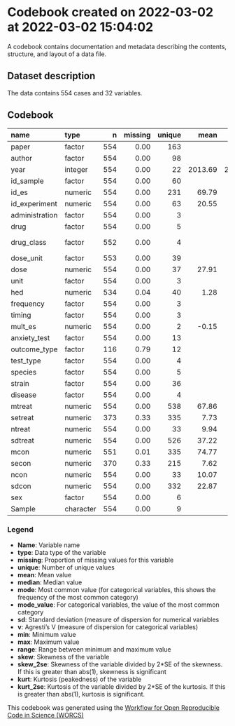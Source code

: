 Codebook created on 2022-03-02 at 2022-03-02 15:04:02
================

A codebook contains documentation and metadata describing the contents,
structure, and layout of a data file.

## Dataset description

The data contains 554 cases and 32 variables.

## Codebook

| name           | type      |   n | missing | unique |    mean |  median |    mode | mode_value                    |     sd |    v |     min |     max |   range |  skew | skew_2se |   kurt | kurt_2se |
|:---------------|:----------|----:|--------:|-------:|--------:|--------:|--------:|:------------------------------|-------:|-----:|--------:|--------:|--------:|------:|---------:|-------:|---------:|
| paper          | factor    | 554 |    0.00 |    163 |         |         |   30.00 | Long 2012                     |        | 0.98 |         |         |         |       |          |        |          |
| author         | factor    | 554 |    0.00 |     98 |         |         |   58.00 | Long                          |        | 0.97 |         |         |         |       |          |        |          |
| year           | integer   | 554 |    0.00 |     22 | 2013.69 | 2016.00 | 2016.00 |                               |   5.95 |      | 1990.00 | 2021.00 |   31.00 | -1.68 |    -8.08 |   4.27 |    10.30 |
| id_sample      | factor    | 554 |    0.00 |     60 |         |         |   42.00 | 21                            |        | 0.96 |         |         |         |       |          |        |          |
| id_es          | numeric   | 554 |    0.00 |    231 |   69.79 |   45.50 |   45.50 |                               |  63.91 |      |    1.00 |  236.00 |  235.00 |  1.00 |     4.83 |  -0.07 |    -0.18 |
| id_experiment  | numeric   | 554 |    0.00 |     63 |   20.55 |   14.00 |   14.00 |                               |  17.77 |      |    1.00 |   63.00 |   62.00 |  0.61 |     2.94 |  -0.97 |    -2.34 |
| administration | factor    | 554 |    0.00 |      3 |         |         |  513.00 | i.p.                          |        | 0.14 |         |         |         |       |          |        |          |
| drug           | factor    | 554 |    0.00 |      5 |         |         |  309.00 | Cannabidiol                   |        | 0.59 |         |         |         |       |          |        |          |
| drug_class     | factor    | 552 |    0.00 |      4 |         |         |  307.00 | Reuptake/hydrolysis inhibitor |        | 0.56 |         |         |         |       |          |        |          |
| dose_unit      | factor    | 553 |    0.00 |     39 |         |         |   77.00 | 10 mg/kg                      |        | 0.92 |         |         |         |       |          |        |          |
| dose           | numeric   | 554 |    0.00 |     37 |   27.91 |    5.00 |    5.00 |                               |  96.41 |      |    0.01 |  900.00 |  899.99 |  6.94 |    33.41 |  53.57 |   129.26 |
| unit           | factor    | 554 |    0.00 |      3 |         |         |  535.00 | mg/kg                         |        | 0.07 |         |         |         |       |          |        |          |
| hed            | numeric   | 534 |    0.04 |     40 |    1.28 |    0.41 |    0.41 |                               |   1.97 |      |    0.00 |    9.72 |    9.72 |  2.37 |    11.20 |   5.67 |    13.43 |
| frequency      | factor    | 554 |    0.00 |      3 |         |         |  372.00 | SD                            |        | 0.44 |         |         |         |       |          |        |          |
| timing         | factor    | 554 |    0.00 |      3 |         |         |  478.00 | acute                         |        | 0.24 |         |         |         |       |          |        |          |
| mult_es        | numeric   | 554 |    0.00 |      2 |   -0.15 |   -1.00 |   -1.00 |                               |   0.99 |      |   -1.00 |    1.00 |    2.00 |  0.30 |     1.44 |  -1.91 |    -4.62 |
| anxiety_test   | factor    | 554 |    0.00 |     13 |         |         |  300.00 | AA                            |        | 0.67 |         |         |         |       |          |        |          |
| outcome_type   | factor    | 116 |    0.79 |     12 |         |         |  438.00 |                               |        | 0.81 |         |         |         |       |          |        |          |
| test_type      | factor    | 554 |    0.00 |      4 |         |         |  417.00 | Unconditioned                 |        | 0.39 |         |         |         |       |          |        |          |
| species        | factor    | 554 |    0.00 |      5 |         |         |  313.00 | mice                          |        | 0.53 |         |         |         |       |          |        |          |
| strain         | factor    | 554 |    0.00 |     36 |         |         |   97.00 | Wistar                        |        | 0.93 |         |         |         |       |          |        |          |
| disease        | factor    | 554 |    0.00 |      4 |         |         |  485.00 | No                            |        | 0.22 |         |         |         |       |          |        |          |
| mtreat         | numeric   | 554 |    0.00 |    538 |   67.86 |   29.46 |   29.46 |                               | 197.36 |      | -116.00 | 3944.29 | 4060.29 | 14.33 |    69.04 | 267.64 |   645.82 |
| setreat        | numeric   | 373 |    0.33 |    335 |    7.73 |    3.64 |    3.64 |                               |  17.17 |      |    0.00 |  267.14 |  267.14 | 10.06 |    39.80 | 139.33 |   276.46 |
| ntreat         | numeric   | 554 |    0.00 |     33 |    9.94 |    9.50 |    9.50 |                               |   3.05 |      |    3.00 |   29.00 |   26.00 |  1.22 |     5.89 |   3.25 |     7.85 |
| sdtreat        | numeric   | 554 |    0.00 |    526 |   37.22 |   11.98 |   11.98 |                               | 329.34 |      |    0.00 | 7690.00 | 7690.00 | 22.68 |   109.26 | 523.35 |  1262.86 |
| mcon           | numeric   | 551 |    0.01 |    335 |   74.77 |   28.19 |   28.19 |                               | 212.28 |      |  -86.00 | 3975.71 | 4061.71 | 12.27 |    58.94 | 207.61 |   499.62 |
| secon          | numeric   | 370 |    0.33 |    215 |    7.62 |    3.12 |    3.12 |                               |  20.36 |      |    0.00 |  345.71 |  345.71 | 12.75 |    50.27 | 203.29 |   401.77 |
| ncon           | numeric   | 554 |    0.00 |     33 |   10.07 |   10.00 |   10.00 |                               |   3.08 |      |    4.00 |   26.00 |   22.00 |  1.15 |     5.52 |   1.93 |     4.65 |
| sdcon          | numeric   | 554 |    0.00 |    332 |   22.87 |   11.11 |   11.11 |                               |  57.68 |      |    0.00 | 1146.60 | 1146.60 | 13.94 |    67.16 | 258.64 |   624.11 |
| sex            | factor    | 554 |    0.00 |      6 |         |         |  457.00 | Male                          |        | 0.31 |         |         |         |       |          |        |          |
| Sample         | character | 554 |    0.00 |      9 |         |         |  231.00 | CBDanimalunconditioned        |        | 0.75 |         |         |         |       |          |        |          |

### Legend

-   **Name**: Variable name
-   **type**: Data type of the variable
-   **missing**: Proportion of missing values for this variable
-   **unique**: Number of unique values
-   **mean**: Mean value
-   **median**: Median value
-   **mode**: Most common value (for categorical variables, this shows
    the frequency of the most common category)
-   **mode_value**: For categorical variables, the value of the most
    common category
-   **sd**: Standard deviation (measure of dispersion for numerical
    variables
-   **v**: Agresti’s V (measure of dispersion for categorical variables)
-   **min**: Minimum value
-   **max**: Maximum value
-   **range**: Range between minimum and maximum value
-   **skew**: Skewness of the variable
-   **skew_2se**: Skewness of the variable divided by 2\*SE of the
    skewness. If this is greater than abs(1), skewness is significant
-   **kurt**: Kurtosis (peakedness) of the variable
-   **kurt_2se**: Kurtosis of the variable divided by 2\*SE of the
    kurtosis. If this is greater than abs(1), kurtosis is significant.

This codebook was generated using the [Workflow for Open Reproducible
Code in Science (WORCS)](https://osf.io/zcvbs/)
